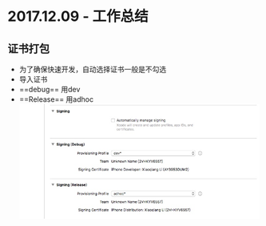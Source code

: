 # 2017.12.09 - 工作总结
## 证书打包
- 为了确保快速开发，自动选择证书一般是不勾选
- 导入证书
- ==debug== 用dev
- ==Release== 用adhoc
![](media/15128140217961/15128140864586.jpg)



